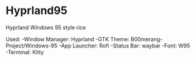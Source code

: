# Hyprland95
Hyprland Windows 95 style rice

Used:
    -Window Manager: Hyprland 
    -GTK Theme: B00merang-Project/Windows-95 
    -App Launcher: Rofi 
    -Status Bar: waybar 
    -Font: W95   
    -Terminal: Kitty 
